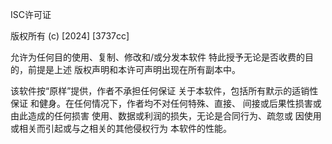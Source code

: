 ISC许可证

版权所有 (c) [2024] [3737cc]

允许为任何目的使用、复制、修改和/或分发本软件
特此授予无论是否收费的目的，前提是上述
版权声明和本许可声明出现在所有副本中。

该软件按“原样”提供，作者不承担任何保证
关于本软件，包括所有默示的适销性保证
和健身。在任何情况下，作者均不对任何特殊、直接、
间接或后果性损害或由此造成的任何损害
使用、数据或利润的损失，无论是合同行为、疏忽或
因使用或相关而引起或与之相关的其他侵权行为
本软件的性能。
